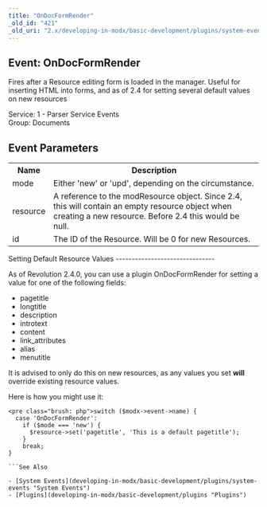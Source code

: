 ```yaml
---
title: "OnDocFormRender"
_old_id: "421"
_old_uri: "2.x/developing-in-modx/basic-development/plugins/system-events/ondocformrender"
---
```


Event: OnDocFormRender
----------------------

Fires after a Resource editing form is loaded in the manager. Useful for inserting HTML into forms, and as of 2.4 for setting several default values on new resources

Service: 1 - Parser Service Events   
 Group: Documents

Event Parameters
----------------

<table><tbody><tr><th>Name</th> <th>Description</th> </tr><tr><td>mode</td> <td>Either 'new' or 'upd', depending on the circumstance.</td> </tr><tr><td>resource</td> <td>A reference to the modResource object. Since 2.4, this will contain an empty resource object when creating a new resource. Before 2.4 this would be null.</td> </tr><tr><td>id</td> <td>The ID of the Resource. Will be 0 for new Resources.</td></tr></tbody></table>Setting Default Resource Values
-------------------------------

As of Revolution 2.4.0, you can use a plugin OnDocFormRender for setting a value for one of the following fields:

- pagetitle
- longtitle
- description
- introtext
- content
- link\_attributes
- alias
- menutitle

It is advised to only do this on new resources, as any values you set **will** override existing resource values.

Here is how you might use it:

```
<pre class="brush: php">switch ($modx->event->name) {
  case 'OnDocFormRender':
    if ($mode === 'new') {
      $resource->set('pagetitle', 'This is a default pagetitle');
    }
    break;
}

```See Also

- [System Events](developing-in-modx/basic-development/plugins/system-events "System Events")
- [Plugins](developing-in-modx/basic-development/plugins "Plugins")